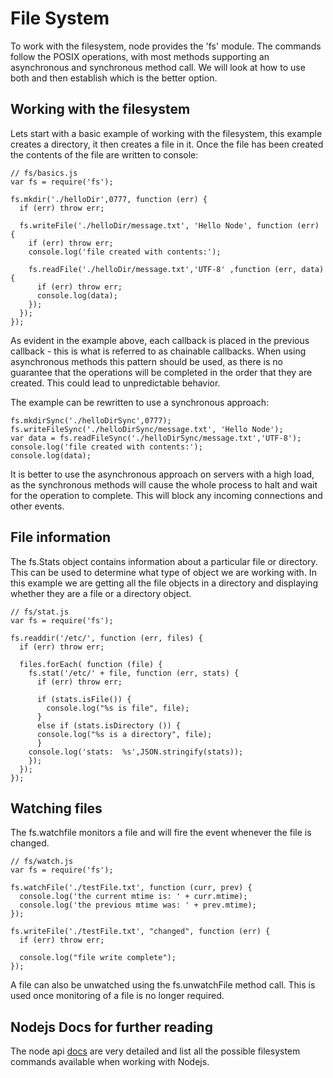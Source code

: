 
# File System

  To work with the filesystem, node provides the 'fs' module. The commands follow the POSIX operations, with most methods supporting an asynchronous and synchronous method call. We will look at how to use both and then establish which is the better option.
 
## Working with the filesystem

  Lets start with a basic example of working with the filesystem, this example creates a directory, it then creates a file in it. Once the file has been created the contents of the file are written to console:
    
    // fs/basics.js
    var fs = require('fs');

    fs.mkdir('./helloDir',0777, function (err) {
      if (err) throw err;

      fs.writeFile('./helloDir/message.txt', 'Hello Node', function (err) {
        if (err) throw err;
        console.log('file created with contents:');

        fs.readFile('./helloDir/message.txt','UTF-8' ,function (err, data) {
          if (err) throw err;
          console.log(data);
        });
      });
    });
  
  As evident in the example above, each callback is placed in the previous callback - this is what is referred to as chainable callbacks. When using asynchronous methods this pattern should be used, as there is no guarantee that the operations will be completed in the order that they are created. This could lead to unpredictable behavior.
 
  The example can be rewritten to use a synchronous approach:

    fs.mkdirSync('./helloDirSync',0777);
    fs.writeFileSync('./helloDirSync/message.txt', 'Hello Node');
    var data = fs.readFileSync('./helloDirSync/message.txt','UTF-8');
    console.log('file created with contents:');
    console.log(data);

  It is better to use the asynchronous approach on servers with a high load, as the synchronous methods will cause the whole process to halt and wait for the operation to complete. This will block any incoming connections and other events.

## File information
  
The fs.Stats object contains information about a particular file or directory. This can be used to determine what type of object we are working with. In this example we are getting all the file objects in a directory and displaying whether they are a file or a directory object.

    // fs/stat.js
    var fs = require('fs');

    fs.readdir('/etc/', function (err, files) {
      if (err) throw err;

      files.forEach( function (file) {
        fs.stat('/etc/' + file, function (err, stats) {
          if (err) throw err;

          if (stats.isFile()) {
            console.log("%s is file", file);
          }
          else if (stats.isDirectory ()) {
          console.log("%s is a directory", file);
          }    
        console.log('stats:  %s',JSON.stringify(stats));
        });
      });
    });

 
## Watching files

  The fs.watchfile monitors a file and will fire the event whenever the file is changed.

    // fs/watch.js
    var fs = require('fs');

    fs.watchFile('./testFile.txt', function (curr, prev) {
      console.log('the current mtime is: ' + curr.mtime);
      console.log('the previous mtime was: ' + prev.mtime);
    });

    fs.writeFile('./testFile.txt', "changed", function (err) {
      if (err) throw err;

      console.log("file write complete");   
    });

  A file can also be unwatched using the fs.unwatchFile method call. This is used once monitoring of a file is no longer required.


## Nodejs Docs for further reading

  The node api [docs](http://nodejs.org/api.html#file-system-106) are very detailed and list all the possible filesystem commands available when working with Nodejs.


  


  

    
